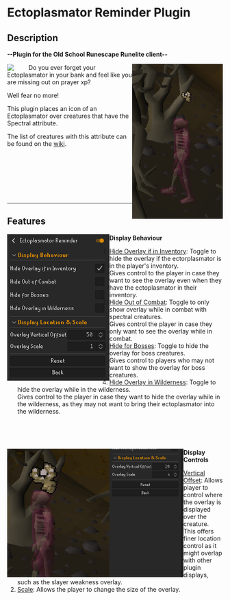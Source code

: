 # Ectoplasmator Reminder Plugin
## Description
**--Plugin for the Old School Runescape Runelite client--**

<img src="https://github.com/staytheknight/ectoplasmator-reminder/blob/master/src/main/resources/README%20Images/EctoplasmatorPlugin.PNG" align="right" />

<img src="https://oldschool.runescape.wiki/images/thumb/Ectoplasmator_detail.png/130px-Ectoplasmator_detail.png?1c5ef" width="50" align="left" /> 

Do you ever forget your Ectoplasmator in your bank and feel like you are missing out on prayer xp?<br> 

Well fear no more!

This plugin places an icon of an Ectoplasmator over creatures that have the Spectral attribute.<br>

The list of creatures with this attribute can be found on the [wiki](https://oldschool.runescape.wiki/w/Spectral_(attribute)).

<br><br><br><br><br><br>

---
## Features

<img src="https://github.com/staytheknight/ectoplasmator-reminder/blob/master/src/main/resources/README%20Images/EctoplasmatorPluginConfig.PNG" align="left" />

**Display Behaviour**
1. <ins>Hide Overlay if in Inventory</ins>: Toggle to hide the overlay if the ectorplasmator is in the player's inventory.<br>
Gives control to the player in case they want to see the overlay even when they have the ectoplasmator in their inventory.
2. <ins>Hide Out of Combat</ins>: Toggle to only show overlay while in combat with spectral creatures.<br>
Gives control the player in case they only want to see the overlay while in combat.
3. <ins>Hide for Bosses</ins>: Toggle to hide the overlay for boss creatures.<br>
Gives control to players who may not want to show the overlay for boss creatures.
4. <ins>Hide Overlay in Wilderness</ins>: Toggle to hide the overlay while in the wilderness.<br>
Gives control to the player in case they want to hide the overlay while in the wilderness, as they may not want to bring their ectoplasmator into the wilderness.

<br><br><br>

<img src="https://github.com/staytheknight/ectoplasmator-reminder/blob/master/src/main/resources/README%20Images/EctoplasmatorPluginScale.PNG" align="left" height="300"/>

**Display Controls**
1. <ins>Vertical Offset</ins>: Allows player to control where the overlay is displayed over the creature.<br>
This offers finer location control as it might overlap with other plugin displays, such as the slayer weakness overlay.
2. <ins>Scale</ins>: Allows the player to change the size of the overlay.

